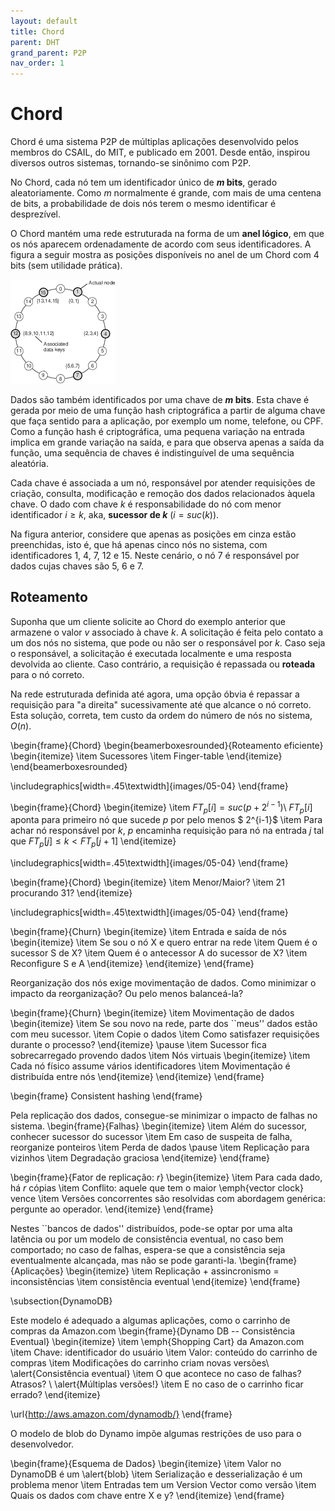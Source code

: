 ```yaml
---
layout: default
title: Chord
parent: DHT
grand_parent: P2P
nav_order: 1
---
```


# Chord

Chord é uma sistema P2P de múltiplas aplicações desenvolvido pelos membros do CSAIL, do MIT, e publicado em 2001. Desde então, inspirou diversos outros sistemas, tornando-se sinônimo com P2P.

No Chord, cada nó tem um identificador único de **$m$ bits**, gerado aleatoriamente. Como $m$ normalmente é grande, com mais de uma centena de bits, a probabilidade de dois nós terem o mesmo identificar é desprezível.

O Chord mantém uma rede estruturada na forma de um **anel lógico**, em que os nós aparecem ordenadamente de acordo com seus identificadores.
A figura a seguir mostra as posições disponíveis no anel de um Chord com 4 bits (sem utilidade prática).

![](images/02-07.png)

Dados são também identificados por uma chave de **$m$ bits**. Esta chave é gerada por meio de uma função hash criptográfica a partir de alguma chave que faça sentido para a aplicação, por exemplo um nome, telefone, ou CPF.
Como a função hash é criptográfica, uma pequena variação na entrada implica em grande variação na saída, e para que observa apenas a saída da função, uma sequência de chaves é indistinguível de uma sequência aleatória.

Cada chave é associada a um nó, responsável por atender requisições de criação, consulta, modificação e remoção dos dados relacionados àquela chave.
O dado com chave $k$ é responsabilidade do nó com menor identificador $i \geq k$, aka, **sucessor de $k$** ($i = suc(k)$).

Na figura anterior, considere que apenas as posições em cinza estão preenchidas, isto é, que há apenas cinco nós no sistema, com identificadores 1, 4, 7, 12 e 15.
Neste cenário, o nó 7 é responsável por dados cujas chaves são 5, 6 e 7.

## Roteamento

Suponha que um cliente solicite ao Chord do exemplo anterior que armazene o valor $v$ associado à chave $k$.
A solicitação é feita pelo contato a um dos nós no sistema, que pode ou não ser o responsável por $k$.
Caso seja o responsável, a solicitação é executada localmente e uma resposta devolvida ao cliente.
Caso contrário, a requisição é repassada ou **roteada** para o nó correto.

Na rede estruturada definida até agora, uma opção óbvia é repassar a requisição para "a direita" sucessivamente até que alcance o nó correto. Esta solução, correta, tem custo da ordem do número de nós no sistema, $O(n)$.





\begin{frame}{Chord}
\begin{beamerboxesrounded}{Roteamento eficiente}
	\begin{itemize}
		\item Sucessores
		\item Finger-table
	\end{itemize}
\end{beamerboxesrounded}

\includegraphics[width=.45\textwidth]{images/05-04}	
\end{frame}

\begin{frame}{Chord}
\begin{itemize}
	\item $FT_p[i] = suc(p+2^{i-1})$\\
	$FT_p[i]$ aponta para primeiro nó que sucede $p$ por pelo menos $ 2^{i-1}$
	\item Para achar nó responsável por $k$, $p$ encaminha requisição para nó na entrada $j$ tal que $FT_p[j] \leq k < FT_p[j + 1]$
\end{itemize}

\includegraphics[width=.45\textwidth]{images/05-04}	
\end{frame}

\begin{frame}{Chord}
\begin{itemize}
	\item Menor/Maior?
	\item 21 procurando 31?
\end{itemize}

\includegraphics[width=.45\textwidth]{images/05-04}	
\end{frame}

\begin{frame}{Churn}
\begin{itemize}
	\item Entrada e saída de nós
	\begin{itemize}
		\item Se sou o nó X e quero entrar na rede
		\item Quem é o sucessor S de X?
		\item Quem é o antecessor A do sucessor de X?
		\item Reconfigure S e A
	\end{itemize}
\end{itemize}
\end{frame}

Reorganização dos nós exige movimentação de dados. Como minimizar o impacto da reorganização? Ou pelo menos balanceá-la?

\begin{frame}{Churn}
\begin{itemize}
	\item Movimentação de dados
	\begin{itemize}
		\item Se sou novo na rede, parte dos ``meus'' dados estão com meu sucessor.
		\item Copie o dados
		\item Como satisfazer requisições durante o processo?
	\end{itemize}
	\pause
	\item Sucessor fica sobrecarregado provendo dados
	\item Nós virtuais
	\begin{itemize}
		\item Cada nó físico assume vários identificadores
		\item Movimentação é distribuída entre nós
	\end{itemize}
\end{itemize}
\end{frame}

\begin{frame}
Consistent hashing
\end{frame}



Pela replicação dos dados, consegue-se minimizar o impacto de falhas no sistema. 
\begin{frame}{Falhas}
\begin{itemize}
	\item Além do sucessor, conhecer sucessor do sucessor
	\item Em caso de suspeita de falha, reorganize ponteiros
	\item Perda de dados
	\pause
	\item Replicação para vizinhos
	\item Degradação graciosa
\end{itemize}
\end{frame}

\begin{frame}{Fator de replicação: $r$}
\begin{itemize}
	\item Para cada dado, há $r$ cópias
	\item Conflito: aquele que tem o maior \emph{vector clock} vence
	\item Versões concorrentes são resolvidas com abordagem genérica: pergunte ao operador.
\end{itemize}
\end{frame}





Nestes ``bancos de dados'' distribuídos, pode-se optar por uma alta latência ou por um modelo de consistência eventual, no caso bem comportado; no caso de falhas, espera-se que a consistência seja eventualmente alcançada, mas não se pode garanti-la.
\begin{frame}{Aplicações}
\begin{itemize}
\item Replicação + assincronismo = inconsistências
\item consistência eventual 
\end{itemize}
\end{frame}

\subsection{DynamoDB}

Este modelo é adequado a algumas aplicações, como o carrinho de compras da Amazon.com
\begin{frame}{Dynamo DB -- Consistência Eventual}
\begin{itemize}
\item \emph{Shopping Cart} da Amazon.com
\item Chave: identificador do usuário
\item Valor: conteúdo do carrinho de compras
\item Modificações do carrinho criam novas versões\\  \alert{Consistência eventual}
\item O que acontece no caso de falhas? Atrasos? \\   \alert{Múltiplas versões!}
\item E no caso de o carrinho ficar errado?
\end{itemize}

\url{http://aws.amazon.com/dynamodb/}
\end{frame}

O modelo de blob do Dynamo impõe algumas restrições de uso para o desenvolvedor.

\begin{frame}{Esquema de Dados}
\begin{itemize}
\item Valor no DynamoDB é um \alert{blob}
\item Serialização e desserialização é um problema menor
\item Entradas tem um Version Vector como versão
\item Quais os dados com chave entre X e y?
\end{itemize}
\end{frame}
